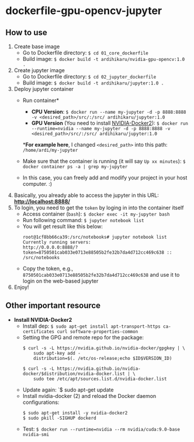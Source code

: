 # dockerfile-gpu-opencv-jupyter

## How to use
1. Create base image
    - Go to Dockerfile directory: `$ cd 01_core_dockerfile`
    - Build image: `$ docker build -t ardihikaru/nvidia-gpu-opencv:1.0 .`
2. Create jupyter image
    - Go to Dockerfile directory: `$ cd 02_jupyter_dockerfile`
    - Build image: `$ docker build -t ardihikaru/jupyter:1.0 .`
3. Deploy jupyter container
    - Run container*
        - **CPU Version**: `$ docker run --name my-jupyter -d -p 8888:8888 -v <desired_path>/src/:/src/ ardihikaru/jupyter:1.0`
        - **GPU Version** (You need to install [NVIDIA-Docker2](https://cnvrg.io/how-to-setup-docker-and-nvidia-docker-2-0-on-ubuntu-18-04/)): 
            `$ docker run --runtime=nvidia --name my-jupyter -d -p 8888:8888 -v <desired_path>/src/:/src/ ardihikaru/jupyter:1.0`
    
        ***For example here**, I changed `<desired_path>` into this path: `/home/ardi/my-jupyter`
    - Make sure that the container is running (it will say `Up xx minutes`):
        `$ docker container ps -a | grep my-jupyter`
    - In this case, you can freely add and modify your project in your host computer. :)
 4. Basically, you already able to access the jupyter in this URL: **[http://localhost:8888/](http://localhost:8888/)**
 5. To login, you need to get the `token` by loging in into the container itself
    - Access container (`bash`): `$ docker exec -it my-jupyter bash`
    - Run following command: `$ jupyter notebook list`
    - You will get result like this below:
        ```
        root@1cf8bb66ca39:/src/notebooks# jupyter notebook list
        Currently running servers:
        http://0.0.0.0:8888/?token=8750501cab033e0713e88505b2fe32b7da4d712cc469c638 :: /src/notebooks
        ```
    - Copy the token, e.g., `8750501cab033e0713e88505b2fe32b7da4d712cc469c638` and use it to login on the web-based jupyter
 6. Enjoy!
 
 ## Other important resource
 - **Install NVIDIA-Docker2**
    - Install dep: `$ sudo apt-get install apt-transport-https ca-certificates curl software-properties-common`
    - Setting the GPG and remote repo for the package:
        ```
        $ curl -s -L https://nvidia.github.io/nvidia-docker/gpgkey | \
            sudo apt-key add -
            distribution=$(. /etc/os-release;echo $ID$VERSION_ID)
      
        $ curl -s -L https://nvidia.github.io/nvidia-docker/$distribution/nvidia-docker.list | \
            sudo tee /etc/apt/sources.list.d/nvidia-docker.list
        ```
    - Update again: `$ sudo apt-get update
    - Install nvidia-docker (2) and reload the Docker daemon configurations:
        ```
        $ sudo apt-get install -y nvidia-docker2
        $ sudo pkill -SIGHUP dockerd
        ```
    - Test: `$ docker run --runtime=nvidia --rm nvidia/cuda:9.0-base nvidia-smi`